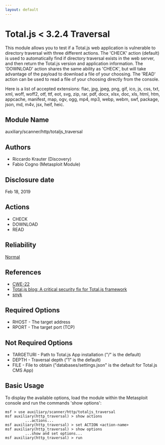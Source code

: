 ```yaml
---
layout: default
---
```


# Total.js < 3.2.4 Traversal
This module allows you to test if a Total.js web application is vulnerable to directory traversal with three different actions. The 'CHECK' action (default) is used to automatically find if directory traversal exists in the web server, and then return the Total.js version and application information. The 'DOWNLOAD' action shares the same ability as 'CHECK', but will take advantage of the payload to download a file of your choosing. The 'READ' action can be used to read a file of your choosing directly from the console.

Here is a list of accepted extensions: flac, jpg, jpeg, png, gif, ico, js, css, txt, xml, woff, woff2, otf, ttf, eot, svg, zip, rar, pdf, docx, xlsx, doc, xls, html, htm, appcache, manifest, map, ogv, ogg, mp4, mp3, webp, webm, swf, package, json, md, m4v, jsx, heif, heic.

## Module Name

auxiliary/scanner/http/totaljs_traversal

## Authors

* Riccardo Krauter (Discovery)
* Fabio Cogno (Metasploit Module)

## Disclosure date

Feb 18, 2019

## Actions

* CHECK
* DOWNLOAD
* READ

## Reliability

[Normal](https://github.com/rapid7/metasploit-framework/wiki/Exploit-Ranking)

## References

* [CWE-22](https://cwe.mitre.org/data/definitions/22.html)
* [Total.js blog: A critical security fix for Total.js framework](https://blog.totaljs.com/blogs/news/20190213-a-critical-security-fix/)
* [snyk](https://snyk.io/vuln/SNYK-JS-TOTALJS-173710)

## Required Options

* RHOST - The target address
* RPORT - The target port (TCP)

## Not Required Options

* TARGETURI - Path to Total.js App installation ("/" is the default)
* DEPTH - Traversal depth ("1" is the default)
* FILE - File to obtain ("databases/settings.json" is the default for Total.js CMS App)

## Basic Usage

To display the available options, load the module within the Metasploit console and run the commands 'show options':

```
msf > use auxiliary/scanner/http/totaljs_traversal
msf auxiliary(http_traversal) > show actions
         ...actions...
msf auxiliary(http_traversal) > set ACTION <action-name>
msf auxiliary(http_traversal) > show options
         ...show and set options...
msf auxiliary(http_traversal) > run
```